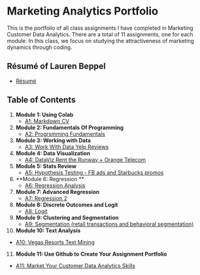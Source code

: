 # Marketing Analytics Portfolio
This is the portfolio of all class assignments I have completed in Marketing Customer Data Analytics. There are a total of 11 assignments, one for each module. In this class, we focus on studying the attractiveness of marketing dynamics through coding.

## Résumé of Lauren Beppel
* [Résumé](https://colab.research.google.com/drive/1X3JK2SysONBOuLR8azkLOYloPC5BL0Ga?usp=sharing)

## Table of Contents
1. **Module 1: Using Colab**
   - [A1: Markdown CV](https://github.com/Labeppel/MKTGAnalytics/blob/main/A1_Lauren_Beppel.ipynb)
2. **Module 2: Fundamentals Of Programming**
   - [A2: Progrsmming Fundamentals](https://github.com/Labeppel/MKTGAnalytics/blob/main/A2_F2021_programming_fundamentals.ipynb)
3. **Module 3: Working with Data**
   - [A3: Work With Data Yelp Reviews]()
4. **Module 4: Data Visualization**
   - [A4: DataViz Rent the Runway + Orange Telecom](https://templeu.instructure.com/courses/100008/assignments/1350605/submissions/152451?download=15611059)
5. **Module 5: Stats Review** 
   - [A5: Hypothesis Testing - FB ads and Starbucks promos](https://templeu.instructure.com/courses/100008/assignments/1350606/submissions/152451?download=15722219)
6. **Module 6: Regression **
   - [A6: Regression Analysis](https://templeu.instructure.com/courses/100008/assignments/1350607/submissions/152451?download=15954892)
7. **Module 7: Advanced Regression**
   - [A7: Regression 2](https://templeu.instructure.com/courses/100008/assignments/1350608/submissions/152451?download=16166364)
8. **Module 8: Discrete Outcomes and Logit**
   - [A8: Logit](https://templeu.instructure.com/courses/100008/assignments/1350609/submissions/152451?download=16270405)
9. **Module 9: Clustering and Segmentation**
   - [A9: Segmentation (retail transactions and behavioral segmentation)](https://templeu.instructure.com/courses/100008/assignments/1350610/submissions/152451?download=16379423)
10. **Module 10: Text Analysis**
   - [A10: Vegas Resorts Text Mining](https://templeu.instructure.com/courses/100008/assignments/1350601/submissions/152451?download=16590373)
11. **Module 11: Use Github to Create Your Assignment Portfolio**
   - [A11: Market Your Customer Data Analytics Skills](https://github.com/Labeppel/MKTGAnalytics/edit/main/README.md)

